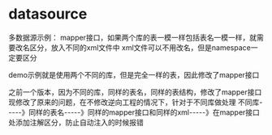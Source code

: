# datasource
多数据源示例：
mapper接口，如果两个库的表一模一样包括表名一模一样，就需要改名区分，放入不同的xml文件中
xml文件可以不用改名，但是namespace一定要区分

demo示例就是使用两个不同的库，但是完全一样的表，因此修改了mapper接口


之前一个版本，因为不同的库，同样的表名，同样的表结构，修改了mapper接口
现修改了原来的问题，在不修改逆向工程的情况下，针对于不同库做处理
不同库-----》同样的表名-----》同样的mapper接口和同样的xml-----》在mapper接口处添加注解区分，防止自动注入的时候报错